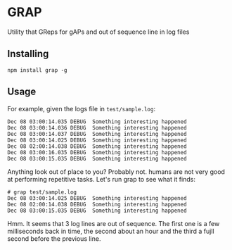 # GRAP
Utility that GReps for gAPs and out of sequence line in log files

## Installing
```
npm install grap -g
```

## Usage
For example, given the logs file in `test/sample.log`:

```
Dec 08 03:00:14.035 DEBUG  Something interesting happened
Dec 08 03:00:14.036 DEBUG  Something interesting happened
Dec 08 03:00:14.037 DEBUG  Something interesting happened
Dec 08 03:00:14.025 DEBUG  Something interesting happened
Dec 08 02:00:14.038 DEBUG  Something interesting happened
Dec 08 03:00:16.035 DEBUG  Something interesting happened
Dec 08 03:00:15.035 DEBUG  Something interesting happened
```

Anything look out of place to you? Probably not. humans are not very good at performing repetitive tasks. Let's run grap to see what it finds:

```
# grap test/sample.log
Dec 08 03:00:14.025 DEBUG  Something interesting happened
Dec 08 02:00:14.038 DEBUG  Something interesting happened
Dec 08 03:00:15.035 DEBUG  Something interesting happened
```

Hmm. It seems that 3 log lines are out of sequence. The first one is a few milliseconds back in time, the second about an hour and the third a fujll second before the previous line.
